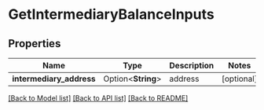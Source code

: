 # GetIntermediaryBalanceInputs

## Properties

Name | Type | Description | Notes
------------ | ------------- | ------------- | -------------
**intermediary_address** | Option<**String**> | address | [optional]

[[Back to Model list]](../README.md#documentation-for-models) [[Back to API list]](../README.md#documentation-for-api-endpoints) [[Back to README]](../README.md)


